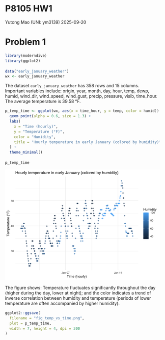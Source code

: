 P8105 HW1
================
Yutong Mao (UNI: ym3139)
2025-09-20

# Problem 1

``` r
library(moderndive)
library(ggplot2)

data("early_january_weather")  
wx <- early_january_weather
```

The dataset `early_january_weather` has 358 rows and 15 columns.  
Important variables include: origin, year, month, day, hour, temp, dewp,
humid, wind_dir, wind_speed, wind_gust, precip, pressure, visib,
time_hour.  
The average temperature is 39.58 °F.

``` r
p_temp_time <- ggplot(wx, aes(x = time_hour, y = temp, color = humid)) +
  geom_point(alpha = 0.6, size = 1.3) +
  labs(
    x = "Time (hourly)",
    y = "Temperature (°F)",
    color = "Humidity",
    title = "Hourly temperature in early January (colored by humidity)"
  ) +
  theme_minimal()

p_temp_time
```

![](p8105_hw1_ym3139_files/figure-gfm/unnamed-chunk-2-1.png)<!-- -->

The figure shows: Temperature fluctuates significantly throughout the
day (higher during the day, lower at night); and the color indicates a
trend of inverse correlation between humidity and temperature (periods
of lower temperature are often accompanied by higher humidity).

``` r
ggplot2::ggsave(
  filename = "fig_temp_vs_time.png",
  plot = p_temp_time,
  width = 7, height = 4, dpi = 300
)
```
